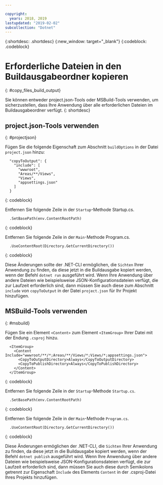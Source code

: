 ```yaml
---

copyright:
  years: 2018, 2019
lastupdated: "2019-02-02"
subcollection: "Dotnet"
---
```


{:shortdesc: .shortdesc}
{:new_window: target="_blank"}
{:codeblock: .codeblock}


# Erforderliche Dateien in den Buildausgabeordner kopieren
{: #copy_files_build_output}

Sie können entweder project.json-Tools oder MSBuild-Tools verwenden, um sicherzustellen, dass Ihre Anwendung über alle erforderlichen Dateien im Buildausgabeordner verfügt.
{: shortdesc}


## project.json-Tools verwenden
{: #projectjson}

Fügen Sie die folgende Eigenschaft zum Abschnitt `buildOptions` in der Datei `project.json` hinzu:
```
  "copyToOutput": {
    "include": [
      "wwwroot",
      "Areas/**/Views",
      "Views",
      "appsettings.json"
    ]
  }
```
{: codeblock}

Entfernen Sie folgende Zeile in der `Startup`-Methode Startup.cs.
```
  .SetBasePath(env.ContentRootPath)
```
{: codeblock}

Entfernen Sie folgende Zeile in der `Main`-Methode Program.cs.
```
  .UseContentRoot(Directory.GetCurrentDirectory())
```
{: codeblock}

Diese Änderungen sollte der .NET-CLI ermöglichen, die `Sichten` Ihrer Anwendung zu finden, da diese jetzt in die Buildausgabe kopiert werden, wenn der Befehl `dotnet run` ausgeführt wird.  Wenn Ihre Anwendung über andere Dateien wie beispielsweise JSON-Konfigurationsdateien verfügt, die zur Laufzeit erforderlich sind, dann müssen Sie auch diese zum Abschnitt `include` von `copyToOutput` in der Datei `project.json` für Ihr Projekt hinzufügen.

## MSBuild-Tools verwenden
{: #msbuild}

Fügen Sie ein Element `<Content>` zum Element `<ItemGroup>` Ihrer Datei mit der Endung `.csproj` hinzu.
```
  <ItemGroup>
    <Content Include="wwwroot/**/*;Areas/**/Views/*;Views/*;appsettings.json">
      <CopyToOutputDirectory>Always</CopyToOutputDirectory>
      <CopyToPublishDirectory>Always</CopyToPublishDirectory>
    </Content>
  </ItemGroup>
```
{: codeblock}

Entfernen Sie folgende Zeile in der `Startup`-Methode `Startup.cs`.
```
  .SetBasePath(env.ContentRootPath)
```
{: codeblock}

Entfernen Sie folgende Zeile in der `Main`-Methode `Program.cs`.
```
  .UseContentRoot(Directory.GetCurrentDirectory())
```
{: codeblock}

Diese Änderungen ermöglichen der .NET-CLI, die `Sichten` Ihrer Anwendung zu finden, da diese jetzt in die Buildausgabe kopiert werden, wenn der Befehl `dotnet publish` ausgeführt wird.  Wenn Ihre Anwendung über andere Dateien wie beispielsweise JSON-Konfigurationsdateien verfügt, die zur Laufzeit erforderlich sind, dann müssen Sie auch diese durch Semikolons getrennt zur Eigenschaft `Include` des Elements `Content` in der .csproj-Datei Ihres Projekts hinzufügen.

